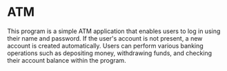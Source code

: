 # ATM
This program is a simple ATM application that enables users to log in using their name and password. If the user's account is not present, a new account is created automatically. Users can perform various banking operations such as depositing money, withdrawing funds, and checking their account balance within the program.
